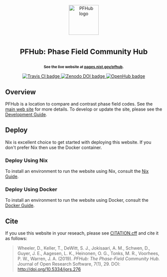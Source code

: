 <p align="center">
<img src="https://raw.githubusercontent.com/usnistgov/pfhub/nist-pages/images/favicon/favicon-96x96.png"
     height="96"
     alt="PFHub logo"
     class="inline">
</p>

<h1> <p align="center"><sup><strong>
PFHub: Phase Field Community Hub
</strong></sup></p>
</h1>

<p align="center"><sup><strong>
See the live website at <a href="https://pages.nist.gov/pfhub">pages.nist.gov/pfhub</a>.
</strong></sup></p>

<p align="center">
<a href="https://travis-ci.org/usnistgov/pfhub" >
  <img src="https://api.travis-ci.org/usnistgov/pfhub.svg"
       alt="Travis CI badge">
</a>
<a href="https://zenodo.org/badge/latestdoi/32594832">
  <img src="https://zenodo.org/badge/32594832.svg"
       alt="Zenodo DOI badge">
</a>
<a href="https://www.openhub.net/p/pfhub"
   >
  <img src="https://www.openhub.net/p/pfhub/widgets/project_thin_badge.gif"
       class="badge"
       alt="OpenHub badge">
</a>
</p>

## Overview

PFHub is a location to compare and contrast phase field codes. See the
[main web site](https://pages.nist.gov/pfhub) for more details. To
develop or update the site, please see the
[Development Guide](https://pages.nist.gov/pfhub/DEVELOPMENT).

## Deploy

Nix is excellent choice to get started with deploying this website.
If you don't prefer Nix then use the Docker container.

### Deploy Using Nix

To install an environment to run the website using Nix, consult the
[Nix Guide](./NIX.md).

### Deploy Using Docker

To install an environment to run the website using Docker, consult the
[Docker Guide](./DOCKER.md).

## Cite

If you use this website in your reseach, please see
[CITATION.cff](./CITATION.cff) and cite it as follows:

> Wheeler, D., Keller, T., DeWitt, S. J., Jokisaari, A. M., Schwen, D.,
> Guyer, J. E., Aagesen, L. K., Heinonen, O. G., Tonks, M. R., Voorhees,
> P. W., Warren, J. A. (2019). *PFHub: The Phase-Field Community Hub.*
> Journal of Open Research Software, 7(1), 29. DOI:
> <http://doi.org/10.5334/jors.276>

